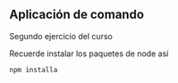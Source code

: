 ## Aplicación de comando

Segundo ejercicio del curso

Recuerde instalar los paquetes de node así

````
npm installa
````
